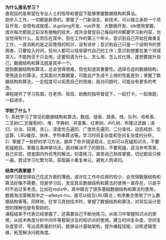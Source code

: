 **为什么报名学习？**    
直观目的是希望在专业人士的指导和督促下能够掌握数据结构和算法。  
刚步入工作，一切都是新奇的。掌握了一门新语言、新技术，可以独立承担一个项目开发，会很有成就感。从golang开发、vue开发、大数据开发、elk使用掌握，或许每次都是之前没有接触的技术，或许会督促自己每段时间都要学习新内容，也没觉得有什么，反而乐在其中。但在工作的第三个年头，意识到自己开始在做重复工作，一直消耗的是之前使用的知识，没有进步；意识到自己只是一个说明书的使用者，只要投入时间，任何人都可以轻易替代自己的工作；意识到想要在某个领域深入，不能拘泥于只会用，还要知道为什么、怎么用、怎么优化等，遂想要提升自己，数据结构和算法就是其中一个。  
提到数据结构和算法，总会觉得很难，但也知道其重要性。选择合适的数据结构，使用适合的算法，尤其面对大数据量，可能会产生成千上倍的性能差别；掌握了数据结构和算法，一定程度可以拓宽自己的思维，面对问题时，可能会有更多的考虑。  
课程提供了学习氛围，在老师、班班、助教的指导督促下，一起打卡，一起做题，一起进步。    

**学到了什么？**      
1）系统学习了常见的数据结构和算法，数组、链表、跳表、栈、队列、哈希表、二叉树(二叉搜索树)、堆、字典树、并查集、红黑树、AVL树、布隆过滤器；递归、分治、回溯、贪心、深度优先遍历、广度优先遍历、二分查找、动态规划、位运算、LRU缓存、排序、字符串算法等。学习时间复杂度和空间复杂度的分析。  
2）掌握了一些好的学习方法，摒弃了些许错误观点，比如可以死磕知识点，不要死磕题目。掌握五毒神掌功法，面对解决不了的题目，不要死磕，适当参考答案，自己实现，借鉴国内外优秀的解法，刻意练习，直至自己熟练掌握，切记题目只做一遍。尝试学习化繁为简，获取最小重复单元，避免人肉递归。  

**结束代表掌握？**      
越学习越觉得自己在这方面的薄弱。或许在工作中应用的较少，会觉得数据结构和算法好像不需要。但是学习后，发现其实数据结构和算法的使用一直存在，只是平时不会过多考虑。比如在redis中，其中糅合了很多基础数据结构和算法的使用，数据淘汰策略其中之一allkeys-lru，就可以结合LRU算法；有序集合使用了什么数据结构等等。同样地，在学习其他技术时，掌握了数据结构和算法，对背后设计思想的理解也是有帮助的。  
课程结束不代表已经掌握了，还需要自己不断地练习。从练习中掌握知识点的使用，从技术角度分析中间件等框架涉及的知识点的使用，建立时间复杂度、空间复杂度意识，写出高质量的代码，能够设计基础架构，提升编程技能，训练逻辑思维，拓宽解决问题角度。
